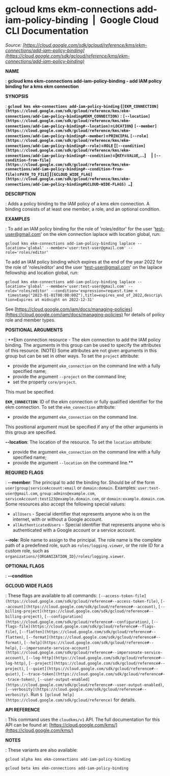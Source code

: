 # gcloud kms ekm-connections add-iam-policy-binding  |  Google Cloud CLI Documentation

*Source: [https://cloud.google.com/sdk/gcloud/reference/kms/ekm-connections/add-iam-policy-binding](https://cloud.google.com/sdk/gcloud/reference/kms/ekm-connections/add-iam-policy-binding)*

**NAME**

: **gcloud kms ekm-connections add-iam-policy-binding - add IAM policy binding for a kms ekm connection**

**SYNOPSIS**

: **`gcloud kms ekm-connections add-iam-policy-binding` (`[EKM_CONNECTION](https://cloud.google.com/sdk/gcloud/reference/kms/ekm-connections/add-iam-policy-binding#EKM_CONNECTION)` : `[--location](https://cloud.google.com/sdk/gcloud/reference/kms/ekm-connections/add-iam-policy-binding#--location)`=`LOCATION`) `[--member](https://cloud.google.com/sdk/gcloud/reference/kms/ekm-connections/add-iam-policy-binding#--member)`=`PRINCIPAL` `[--role](https://cloud.google.com/sdk/gcloud/reference/kms/ekm-connections/add-iam-policy-binding#--role)`=`ROLE` [`[--condition](https://cloud.google.com/sdk/gcloud/reference/kms/ekm-connections/add-iam-policy-binding#--condition)`=[`KEY`=`VALUE`,…]     | `[--condition-from-file](https://cloud.google.com/sdk/gcloud/reference/kms/ekm-connections/add-iam-policy-binding#--condition-from-file)`=`PATH_TO_FILE`] [`[GCLOUD_WIDE_FLAG](https://cloud.google.com/sdk/gcloud/reference/kms/ekm-connections/add-iam-policy-binding#GCLOUD-WIDE-FLAGS) …`]**

**DESCRIPTION**

: Adds a policy binding to the IAM policy of a kms ekm connection. A binding
consists of at least one member, a role, and an optional condition.

**EXAMPLES**

: To add an IAM policy binding for the role of 'roles/editor' for the user
'test-user@gmail.com' on the ekm connection laplace with location global, run:

```
gcloud kms ekm-connections add-iam-policy-binding laplace --location='global' --member='user:test-user@gmail.com' --role='roles/editor'
```

To add an IAM policy binding which expires at the end of the year 2022 for the
role of 'roles/editor' and the user 'test-user@gmail.com' on the laplace
fellowship and location global, run:

```
gcloud kms ekm-connections add-iam-policy-binding laplace --location='global' --member='user:test-user@gmail.com' --role='roles/editor' --condition='expression=request.time <
 timestamp("2023-01-01T00:00:00Z"),title=expires_end_of_2022,descrip\
tion=Expires at midnight on 2022-12-31'
```

See [https://cloud.google.com/iam/docs/managing-policies](https://cloud.google.com/iam/docs/managing-policies)
for details of policy role and member types.

**POSITIONAL ARGUMENTS**

: **Ekm connection resource - The ekm connection to add the IAM policy binding. The
arguments in this group can be used to specify the attributes of this resource.
(NOTE) Some attributes are not given arguments in this group but can be set in
other ways.
To set the `project` attribute:

- provide the argument `ekm_connection` on the command line with a
fully specified name;
- provide the argument `--project` on the command line;
- set the property `core/project`.

This must be specified.

**`EKM_CONNECTION`**:
ID of the ekm connection or fully qualified identifier for the ekm connection.
To set the `ekm_connection` attribute:

- provide the argument `ekm_connection` on the command line.

This positional argument must be specified if any of the other arguments in this
group are specified.

**--location**:
The location of the resource.
To set the `location` attribute:

- provide the argument `ekm_connection` on the command line with a
fully specified name;
- provide the argument `--location` on the command line.**

**REQUIRED FLAGS**

: **--member**:
The principal to add the binding for. Should be of the form
`user|group|serviceAccount:email` or `domain:domain`.
Examples: `user:test-user@gmail.com`,
`group:admins@example.com`,
`serviceAccount:test123@example.domain.com`, or
`domain:example.domain.com`.
Some resources also accept the following special values:

- `allUsers` - Special identifier that represents anyone who is on the
internet, with or without a Google account.
- `allAuthenticatedUsers` - Special identifier that represents anyone
who is authenticated with a Google account or a service account.

**--role**:
Role name to assign to the principal. The role name is the complete path of a
predefined role, such as `roles/logging.viewer`, or the role ID for a
custom role, such as
`organizations/{ORGANIZATION_ID}/roles/logging.viewer`.

**OPTIONAL FLAGS**

: **--condition**

**GCLOUD WIDE FLAGS**

: These flags are available to all commands: `[--access-token-file](https://cloud.google.com/sdk/gcloud/reference#--access-token-file)`,
`[--account](https://cloud.google.com/sdk/gcloud/reference#--account)`, `[--billing-project](https://cloud.google.com/sdk/gcloud/reference#--billing-project)`,
`[--configuration](https://cloud.google.com/sdk/gcloud/reference#--configuration)`,
`[--flags-file](https://cloud.google.com/sdk/gcloud/reference#--flags-file)`,
`[--flatten](https://cloud.google.com/sdk/gcloud/reference#--flatten)`, `[--format](https://cloud.google.com/sdk/gcloud/reference#--format)`, `[--help](https://cloud.google.com/sdk/gcloud/reference#--help)`, `[--impersonate-service-account](https://cloud.google.com/sdk/gcloud/reference#--impersonate-service-account)`,
`[--log-http](https://cloud.google.com/sdk/gcloud/reference#--log-http)`,
`[--project](https://cloud.google.com/sdk/gcloud/reference#--project)`, `[--quiet](https://cloud.google.com/sdk/gcloud/reference#--quiet)`, `[--trace-token](https://cloud.google.com/sdk/gcloud/reference#--trace-token)`, `[--user-output-enabled](https://cloud.google.com/sdk/gcloud/reference#--user-output-enabled)`,
`[--verbosity](https://cloud.google.com/sdk/gcloud/reference#--verbosity)`.
Run `$ [gcloud help](https://cloud.google.com/sdk/gcloud/reference)` for details.

**API REFERENCE**

: This command uses the `cloudkms/v1` API. The full documentation for
this API can be found at: [https://cloud.google.com/kms/](https://cloud.google.com/kms/)

**NOTES**

: These variants are also available:

```
gcloud alpha kms ekm-connections add-iam-policy-binding
```

```
gcloud beta kms ekm-connections add-iam-policy-binding
```